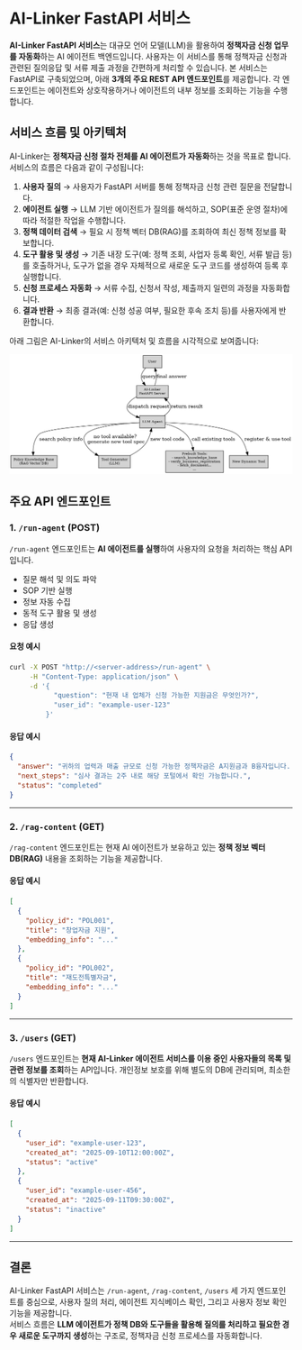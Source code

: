 # AI-Linker FastAPI 서비스

**AI-Linker FastAPI 서비스**는 대규모 언어 모델(LLM)을 활용하여 **정책자금 신청 업무를 자동화**하는 AI 에이전트 백엔드입니다. 사용자는 이 서비스를 통해 정책자금 신청과 관련된 질의응답 및 서류 제출 과정을 간편하게 처리할 수 있습니다. 본 서비스는 FastAPI로 구축되었으며, 아래 **3개의 주요 REST API 엔드포인트**를 제공합니다. 각 엔드포인트는 에이전트와 상호작용하거나 에이전트의 내부 정보를 조회하는 기능을 수행합니다.

## 서비스 흐름 및 아키텍처

AI-Linker는 **정책자금 신청 절차 전체를 AI 에이전트가 자동화**하는 것을 목표로 합니다. 서비스의 흐름은 다음과 같이 구성됩니다:

1. **사용자 질의** → 사용자가 FastAPI 서버를 통해 정책자금 신청 관련 질문을 전달합니다.  
2. **에이전트 실행** → LLM 기반 에이전트가 질의를 해석하고, SOP(표준 운영 절차)에 따라 적절한 작업을 수행합니다.  
3. **정책 데이터 검색** → 필요 시 정책 벡터 DB(RAG)를 조회하여 최신 정책 정보를 확보합니다.  
4. **도구 활용 및 생성** → 기존 내장 도구(예: 정책 조회, 사업자 등록 확인, 서류 발급 등)를 호출하거나, 도구가 없을 경우 자체적으로 새로운 도구 코드를 생성하여 등록 후 실행합니다.  
5. **신청 프로세스 자동화** → 서류 수집, 신청서 작성, 제출까지 일련의 과정을 자동화합니다.  
6. **결과 반환** → 최종 결과(예: 신청 성공 여부, 필요한 후속 조치 등)를 사용자에게 반환합니다.  

아래 그림은 AI-Linker의 서비스 아키텍처 및 흐름을 시각적으로 보여줍니다:

![AI-Linker 서비스 아키텍처](./ai_linker_flowchart.png)

## 주요 API 엔드포인트

### 1. `/run-agent` (POST)

`/run-agent` 엔드포인트는 **AI 에이전트를 실행**하여 사용자의 요청을 처리하는 핵심 API입니다.  
- 질문 해석 및 의도 파악  
- SOP 기반 실행  
- 정보 자동 수집  
- 동적 도구 활용 및 생성  
- 응답 생성  

#### 요청 예시
```bash
curl -X POST "http://<server-address>/run-agent" \
     -H "Content-Type: application/json" \
     -d '{
           "question": "현재 내 업체가 신청 가능한 지원금은 무엇인가?",
           "user_id": "example-user-123"
         }'
```

#### 응답 예시
```json
{
  "answer": "귀하의 업력과 매출 규모로 신청 가능한 정책자금은 A지원금과 B융자입니다. 신청서 작성과 제출을 완료했습니다.",
  "next_steps": "심사 결과는 2주 내로 해당 포털에서 확인 가능합니다.",
  "status": "completed"
}
```

---

### 2. `/rag-content` (GET)

`/rag-content` 엔드포인트는 현재 AI 에이전트가 보유하고 있는 **정책 정보 벡터 DB(RAG)** 내용을 조회하는 기능을 제공합니다.

#### 응답 예시
```json
[
  {
    "policy_id": "POL001",
    "title": "창업자금 지원",
    "embedding_info": "..."
  },
  {
    "policy_id": "POL002",
    "title": "재도전특별자금",
    "embedding_info": "..."
  }
]
```

---

### 3. `/users` (GET)

`/users` 엔드포인트는 **현재 AI-Linker 에이전트 서비스를 이용 중인 사용자들의 목록 및 관련 정보를 조회**하는 API입니다. 개인정보 보호를 위해 별도의 DB에 관리되며, 최소한의 식별자만 반환합니다.

#### 응답 예시
```json
[
  {
    "user_id": "example-user-123",
    "created_at": "2025-09-10T12:00:00Z",
    "status": "active"
  },
  {
    "user_id": "example-user-456",
    "created_at": "2025-09-11T09:30:00Z",
    "status": "inactive"
  }
]
```

---

## 결론

AI-Linker FastAPI 서비스는 `/run-agent`, `/rag-content`, `/users` 세 가지 엔드포인트를 중심으로, 사용자 질의 처리, 에이전트 지식베이스 확인, 그리고 사용자 정보 확인 기능을 제공합니다.  
서비스 흐름은 **LLM 에이전트가 정책 DB와 도구들을 활용해 질의를 처리하고 필요한 경우 새로운 도구까지 생성**하는 구조로, 정책자금 신청 프로세스를 자동화합니다.
